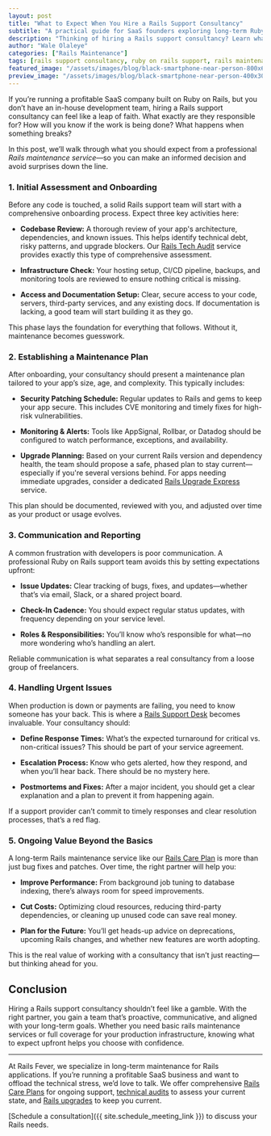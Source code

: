 ```yaml
---
layout: post
title: "What to Expect When You Hire a Rails Support Consultancy"
subtitle: "A practical guide for SaaS founders exploring long-term Ruby on Rails support and maintenance services."
description: "Thinking of hiring a Rails support consultancy? Learn what to expect—from onboarding and maintenance planning to incident response and long-term value. A clear guide for SaaS founders managing Ruby on Rails apps."
author: "Wale Olaleye"
categories: ["Rails Maintenance"]
tags: [rails support consultancy, ruby on rails support, rails maintenance services, long-term application management, technical due diligence, production support]
featured_image: "/assets/images/blog/black-smartphone-near-person-800x600.webp"
preview_image: "/assets/images/blog/black-smartphone-near-person-400x300.webp"
---
```


If you’re running a profitable SaaS company built on Ruby on Rails, but you don’t have an in-house development team, hiring a Rails support consultancy can feel like a leap of faith. What exactly are they responsible for? How will you know if the work is being done? What happens when something breaks?

In this post, we’ll walk through what you should expect from a professional *Rails maintenance service*—so you can make an informed decision and avoid surprises down the line.

### 1. Initial Assessment and Onboarding

Before any code is touched, a solid Rails support team will start with a comprehensive onboarding process. Expect three key activities here:

* **Codebase Review:** A thorough review of your app's architecture, dependencies, and known issues. This helps identify technical debt, risky patterns, and upgrade blockers. Our [Rails Tech Audit](/services/rails_tech_audit/) service provides exactly this type of comprehensive assessment.

* **Infrastructure Check:** Your hosting setup, CI/CD pipeline, backups, and monitoring tools are reviewed to ensure nothing critical is missing.

* **Access and Documentation Setup:** Clear, secure access to your code, servers, third-party services, and any existing docs. If documentation is lacking, a good team will start building it as they go.

This phase lays the foundation for everything that follows. Without it, maintenance becomes guesswork.

### 2. Establishing a Maintenance Plan

After onboarding, your consultancy should present a maintenance plan tailored to your app’s size, age, and complexity. This typically includes:

* **Security Patching Schedule:** Regular updates to Rails and gems to keep your app secure. This includes CVE monitoring and timely fixes for high-risk vulnerabilities.

* **Monitoring & Alerts:** Tools like AppSignal, Rollbar, or Datadog should be configured to watch performance, exceptions, and availability.

* **Upgrade Planning:** Based on your current Rails version and dependency health, the team should propose a safe, phased plan to stay current—especially if you're several versions behind. For apps needing immediate upgrades, consider a dedicated [Rails Upgrade Express](/services/rails_upgrade_express/) service.

This plan should be documented, reviewed with you, and adjusted over time as your product or usage evolves.

### 3. Communication and Reporting

A common frustration with developers is poor communication. A professional Ruby on Rails support team avoids this by setting expectations upfront:

* **Issue Updates:** Clear tracking of bugs, fixes, and updates—whether that’s via email, Slack, or a shared project board.

* **Check-In Cadence:** You should expect regular status updates, with frequency depending on your service level.

* **Roles & Responsibilities:** You’ll know who’s responsible for what—no more wondering who’s handling an alert.

Reliable communication is what separates a real consultancy from a loose group of freelancers.

### 4. Handling Urgent Issues

When production is down or payments are failing, you need to know someone has your back. This is where a [Rails Support Desk](/services/rails_support_desk/) becomes invaluable. Your consultancy should:

* **Define Response Times:** What’s the expected turnaround for critical vs. non-critical issues? This should be part of your service agreement.

* **Escalation Process:** Know who gets alerted, how they respond, and when you’ll hear back. There should be no mystery here.

* **Postmortems and Fixes:** After a major incident, you should get a clear explanation and a plan to prevent it from happening again.

If a support provider can’t commit to timely responses and clear resolution processes, that’s a red flag.

### 5. Ongoing Value Beyond the Basics

A long-term Rails maintenance service like our [Rails Care Plan](/services/rails_care_plan/) is more than just bug fixes and patches. Over time, the right partner will help you:

* **Improve Performance:** From background job tuning to database indexing, there’s always room for speed improvements.

* **Cut Costs:** Optimizing cloud resources, reducing third-party dependencies, or cleaning up unused code can save real money.

* **Plan for the Future:** You’ll get heads-up advice on deprecations, upcoming Rails changes, and whether new features are worth adopting.

This is the real value of working with a consultancy that isn’t just reacting—but thinking ahead for you.

## Conclusion

Hiring a Rails support consultancy shouldn’t feel like a gamble. With the right partner, you gain a team that’s proactive, communicative, and aligned with your long-term goals. Whether you need basic rails maintenance services or full coverage for your production infrastructure, knowing what to expect upfront helps you choose with confidence.

---

At Rails Fever, we specialize in long-term maintenance for Rails applications. If you’re running a profitable SaaS business and want to offload the technical stress, we’d love to talk. We offer comprehensive [Rails Care Plans](/services/rails_care_plan/) for ongoing support, [technical audits](/services/rails_tech_audit/) to assess your current state, and [Rails upgrades](/services/rails_upgrade_express/) to keep you current.

[Schedule a consultation]({{ site.schedule_meeting_link }}) to discuss your Rails needs.
